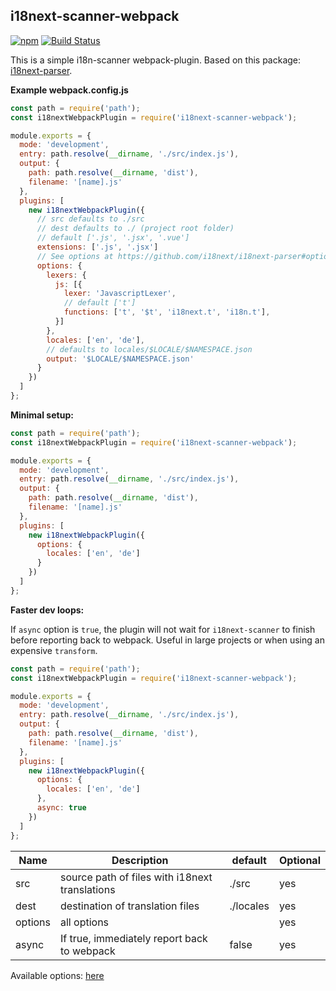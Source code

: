 ## i18next-scanner-webpack

[![npm](https://img.shields.io/npm/v/i18next-scanner-webpack.svg)](https://www.npmjs.com/package/i18next-scanner-webpack) [![Build Status](https://github.com/ph1p/i18next-scanner-webpack/workflows/Test%20and%20publish%20to%20npm/badge.svg)]()

This is a simple i18n-scanner webpack-plugin.
Based on this package: [i18next-parser](https://github.com/i18next/i18next-parser).

**Example webpack.config.js**

```javascript
const path = require('path');
const i18nextWebpackPlugin = require('i18next-scanner-webpack');

module.exports = {
  mode: 'development',
  entry: path.resolve(__dirname, './src/index.js'),
  output: {
    path: path.resolve(__dirname, 'dist'),
    filename: '[name].js'
  },
  plugins: [
    new i18nextWebpackPlugin({
      // src defaults to ./src
      // dest defaults to ./ (project root folder)
      // default ['.js', '.jsx', '.vue']
      extensions: ['.js', '.jsx']
      // See options at https://github.com/i18next/i18next-parser#options
      options: {
        lexers: {
          js: [{
            lexer: 'JavascriptLexer',
            // default ['t']
            functions: ['t', '$t', 'i18next.t', 'i18n.t'],
          }]
        },
        locales: ['en', 'de'],
        // defaults to locales/$LOCALE/$NAMESPACE.json
        output: '$LOCALE/$NAMESPACE.json'
      }
    })
  ]
};
```

**Minimal setup:**

```javascript
const path = require('path');
const i18nextWebpackPlugin = require('i18next-scanner-webpack');

module.exports = {
  mode: 'development',
  entry: path.resolve(__dirname, './src/index.js'),
  output: {
    path: path.resolve(__dirname, 'dist'),
    filename: '[name].js'
  },
  plugins: [
    new i18nextWebpackPlugin({
      options: {
        locales: ['en', 'de']
      }
    })
  ]
};
```

**Faster dev loops:**

If `async` option is `true`, the plugin will not wait for `i18next-scanner` to finish before reporting back to webpack. Useful in large projects or when using an expensive `transform`.

```javascript
const path = require('path');
const i18nextWebpackPlugin = require('i18next-scanner-webpack');

module.exports = {
  mode: 'development',
  entry: path.resolve(__dirname, './src/index.js'),
  output: {
    path: path.resolve(__dirname, 'dist'),
    filename: '[name].js'
  },
  plugins: [
    new i18nextWebpackPlugin({
      options: {
        locales: ['en', 'de']
      },
      async: true
    })
  ]
};
```

| Name      | Description                                    | default   | Optional |
| --------- | ---------------------------------------------- | --------- | -------- |
| src       | source path of files with i18next translations | ./src     | yes      |
| dest      | destination of translation files               | ./locales | yes      |
| options   | all options                                    |           | yes      |
| async     | If true, immediately report back to webpack    | false     | yes      |

Available options: [here](https://github.com/i18next/i18next-parser#options)
